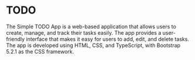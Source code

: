 # TODO
The Simple TODO App is a web-based application that allows users to create, manage, and track their tasks easily. The app provides a user-friendly interface that makes it easy for users to add, edit, and delete tasks. The app is developed using HTML, CSS, and TypeScript, with Bootstrap 5.2.1 as the CSS framework.
